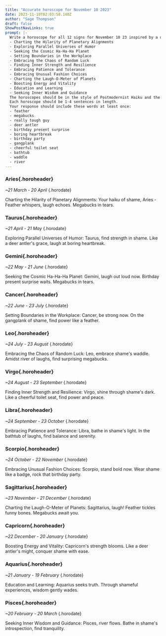```yaml
---
title: "Accurate horoscope for November 10 2023"
date: 2023-11-10T02:03:58.140Z
author: "Sage Thompson"
draft: false
ShowPostNavLinks: true
prompt: |-
  Write a horoscope for all 12 signs for November 10 23 inspired by a different focus for each. Ensure you do not include the focus in the response:
  - Charting the Hilarity of Planetary Alignments
  - Exploring Parallel Universes of Humor
  - Seeking the Cosmic Ha-Ha-Ha Planet
  - Setting Boundaries in the Workplace
  - Embracing the Chaos of Random Luck
  - Finding Inner Strength and Resilience
  - Embracing Patience and Tolerance
  - Embracing Unusual Fashion Choices
  - Charting the Laugh-O-Meter of Planets
  - Boosting Energy and Vitality
  - Education and Learning
  - Seeking Inner Wisdom and Guidance
  The horoscopes should be in the style of Postmodernist Haiku and the mood of shame
  Each horoscope should be 1-4 sentences in length.
  Your response should include these words at least once:
  - feather
  - megabucks
  - really tough guy
  - deer antler
  - birthday present surprise
  - boring heartbreak
  - birthday party
  - gangplank
  - cheerful toilet seat
  - bathtub
  - waddle
  - river
---
```


### Aries{.horoheader}

*~21 March - 20 April*
{.horodate}

Charting the Hilarity of Planetary Alignments: Your haiku of shame, Aries - Feather whispers, laugh echoes. Megabucks in tears.


### Taurus{.horoheader}

*~21 April - 21 May*
{.horodate}

Exploring Parallel Universes of Humor: Taurus, find strength in shame. Like a deer antler's grace, laugh at boring heartbreak.


### Gemini{.horoheader}

*~22 May - 21 June*
{.horodate}

Seeking the Cosmic Ha-Ha-Ha Planet: Gemini, laugh out loud now. Birthday present surprise waits. Megabucks in tears.


### Cancer{.horoheader}

*~22 June - 23 July*
{.horodate}

Setting Boundaries in the Workplace: Cancer, be strong now. On the gangplank of shame, find power like a feather.


### Leo{.horoheader}

*~24 July - 23 August*
{.horodate}

Embracing the Chaos of Random Luck: Leo, embrace shame's waddle. Amidst river of laughs, find surprising megabucks.


### Virgo{.horoheader}

*~24 August - 23 September*
{.horodate}

Finding Inner Strength and Resilience: Virgo, shine through shame's dark. Like a cheerful toilet seat, find power and peace.


### Libra{.horoheader}

*~24 September - 23 October*
{.horodate}

Embracing Patience and Tolerance: Libra, bathe in shame's light. In the bathtub of laughs, find balance and serenity.


### Scorpio{.horoheader}

*~24 October - 22 November*
{.horodate}

Embracing Unusual Fashion Choices: Scorpio, stand bold now. Wear shame like a badge, rock that birthday party.


### Sagittarius{.horoheader}

*~23 November - 21 December*
{.horodate}

Charting the Laugh-O-Meter of Planets: Sagittarius, laugh! Feather tickles funny bones. Megabucks await you.


### Capricorn{.horoheader}

*~22 December - 20 January*
{.horodate}

Boosting Energy and Vitality: Capricorn's strength blooms. Like a deer antler's might, conquer shame with ease.


### Aquarius{.horoheader}

*~21 January - 19 February*
{.horodate}

Education and Learning: Aquarius seeks truth. Through shameful experiences, wisdom gently wades.


### Pisces{.horoheader}

*~20 February - 20 March*
{.horodate}

Seeking Inner Wisdom and Guidance: Pisces, river flows. Bathe in shame's introspection, find tranquility.

